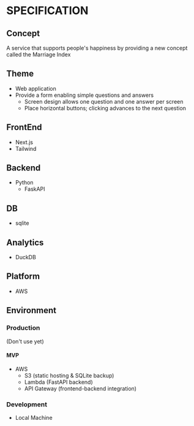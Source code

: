 # SPECIFICATION

## Concept

A service that supports people's happiness by providing a new concept called the Marriage Index

## Theme

- Web application
- Provide a form enabling simple questions and answers
  - Screen design allows one question and one answer per screen
  - Place horizontal buttons; clicking advances to the next question

## FrontEnd

- Next.js
- Tailwind

## Backend

- Python
  - FaskAPI

## DB

- sqlite

## Analytics

- DuckDB

## Platform

- AWS

## Environment

### Production
(Don't use yet)

#### MVP

- AWS
  - S3 (static hosting & SQLite backup)
  - Lambda (FastAPI backend)
  - API Gateway (frontend-backend integration)

### Development

- Local Machine
